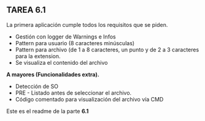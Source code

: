 ## TAREA 6.1 ##

La primera aplicación cumple todos los requisitos que se piden. 

- Gestión con logger de Warnings e Infos
- Pattern para usuario (8 caracteres minúsculas)
- Pattern para archivo (de 1 a 8 caracteres, un punto y de 2 a 3 caracteres para la extension.
- Se visualiza el contenido del archivo

**A mayores (Funcionalidades extra).**

- Detección de SO
- PRE - Listado antes de seleccionar el archivo.
- Código comentado para visualización del archivo vía CMD

Este es el readme de la parte **6.1**
